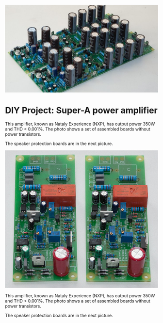 ![Amplifier Boards](/projects/nataly_nxp/nataly_nxp.jpg)

# DIY Project: Super-A power amplifier

This amplifier, known as Nataly Experience (NXP), has output power 350W and THD < 0.001%. The photo shows a set of assembled boards without power transistors.

The speaker protection boards are in the next picture.

![Protection Boards](/projects/nataly_nxp/protection.jpg)

This amplifier, known as Nataly Experience (NXP), has output power 350W and THD < 0.001%. The photo shows a set of assembled boards without power transistors.

The speaker protection boards are in the next picture.

